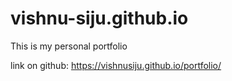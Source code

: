 # vishnu-siju.github.io

This is my personal portfolio

link on github:   https://vishnusiju.github.io/portfolio/  <br>
<!-- link on firebase:   https://vishnusiju-portfolio.web.app/ -->
